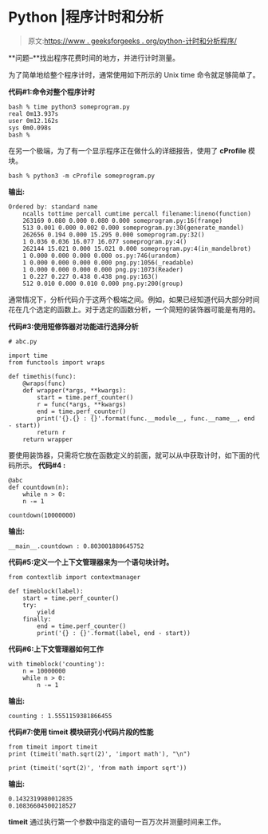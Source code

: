 # Python |程序计时和分析

> 原文:[https://www . geeksforgeeks . org/python-计时和分析程序/](https://www.geeksforgeeks.org/python-timing-and-profiling-the-program/)

**问题–**找出程序花费时间的地方，并进行计时测量。

为了简单地给整个程序计时，通常使用如下所示的 Unix time 命令就足够简单了。

**代码#1:命令对整个程序计时**

```
bash % time python3 someprogram.py
real 0m13.937s
user 0m12.162s
sys 0m0.098s
bash %
```

在另一个极端，为了有一个显示程序正在做什么的详细报告，使用了 **cProfile** 模块。

```
bash % python3 -m cProfile someprogram.py
```

**输出:**

```
Ordered by: standard name
    ncalls tottime percall cumtime percall filename:lineno(function)
    263169 0.080 0.000 0.080 0.000 someprogram.py:16(frange)
    513 0.001 0.000 0.002 0.000 someprogram.py:30(generate_mandel)
    262656 0.194 0.000 15.295 0.000 someprogram.py:32()
    1 0.036 0.036 16.077 16.077 someprogram.py:4()
    262144 15.021 0.000 15.021 0.000 someprogram.py:4(in_mandelbrot)
    1 0.000 0.000 0.000 0.000 os.py:746(urandom)
    1 0.000 0.000 0.000 0.000 png.py:1056(_readable)
    1 0.000 0.000 0.000 0.000 png.py:1073(Reader)
    1 0.227 0.227 0.438 0.438 png.py:163()
    512 0.010 0.000 0.010 0.000 png.py:200(group)

```

通常情况下，分析代码介于这两个极端之间。例如，如果已经知道代码大部分时间花在几个选定的函数上。对于选定的函数分析，一个简短的装饰器可能是有用的。

**代码#3:使用短修饰器对功能进行选择分析**

```
# abc.py

import time
from functools import wraps

def timethis(func):
    @wraps(func)
    def wrapper(*args, **kwargs):
        start = time.perf_counter()
        r = func(*args, **kwargs)
        end = time.perf_counter()
        print('{}.{} : {}'.format(func.__module__, func.__name__, end - start))
        return r
    return wrapper
```

要使用装饰器，只需将它放在函数定义的前面，就可以从中获取计时，如下面的代码所示。
**代码#4 :**

```
@abc
def countdown(n):
    while n > 0:
    n -= 1

countdown(10000000)
```

**输出:**

```
__main__.countdown : 0.803001880645752
```

**代码#5:定义一个上下文管理器来为一个语句块计时。**

```
from contextlib import contextmanager

def timeblock(label):
    start = time.perf_counter()
    try:
        yield
    finally:
        end = time.perf_counter()
        print('{} : {}'.format(label, end - start))
```

**代码#6:上下文管理器如何工作**

```
with timeblock('counting'):
    n = 10000000
    while n > 0:
        n -= 1
```

**输出:**

```
counting : 1.5551159381866455
```

**代码#7:使用 timeit 模块研究小代码片段的性能**

```
from timeit import timeit
print (timeit('math.sqrt(2)', 'import math'), "\n")

print (timeit('sqrt(2)', 'from math import sqrt'))
```

**输出:**

```
0.1432319980012835
0.10836604500218527

```

**timeit** 通过执行第一个参数中指定的语句一百万次并测量时间来工作。